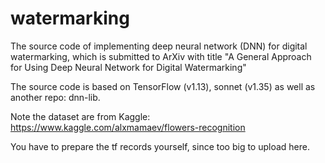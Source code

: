 # watermarking

The source code of implementing deep neural network (DNN) for digital watermarking, which is submitted to ArXiv with title "A General Approach for Using Deep Neural Network for Digital Watermarking"

The source code is based on TensorFlow (v1.13), sonnet (v1.35) as well as another repo: dnn-lib.

Note the dataset are from Kaggle: https://www.kaggle.com/alxmamaev/flowers-recognition

You have to prepare the tf records yourself, since too big to upload here.
